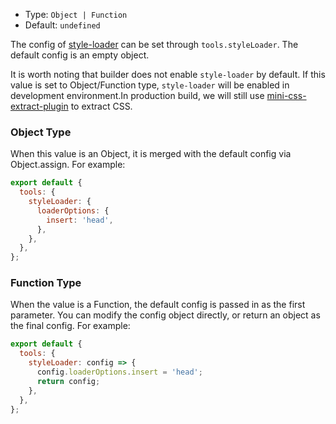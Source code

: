 - Type: `Object | Function`
- Default: `undefined`

The config of [style-loader](https://github.com/webpack-contrib/style-loader) can be set through `tools.styleLoader`. The default config is an empty object.

It is worth noting that builder does not enable `style-loader` by default. If this value is set to Object/Function type, `style-loader` will be enabled in development environment.In production build, we will still use [mini-css-extract-plugin](#tools-cssextract) to extract CSS.

### Object Type

When this value is an Object, it is merged with the default config via Object.assign. For example:

```js
export default {
  tools: {
    styleLoader: {
      loaderOptions: {
        insert: 'head',
      },
    },
  },
};
```

### Function Type

When the value is a Function, the default config is passed in as the first parameter. You can modify the config object directly, or return an object as the final config. For example:

```js
export default {
  tools: {
    styleLoader: config => {
      config.loaderOptions.insert = 'head';
      return config;
    },
  },
};
```
